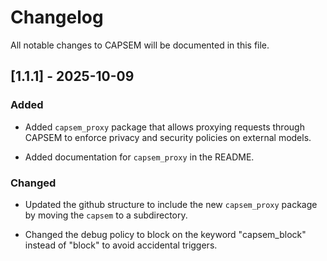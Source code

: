 # Changelog

All notable changes to CAPSEM will be documented in this file.

## [1.1.1] - 2025-10-09

### Added

- Added `capsem_proxy` package that allows proxying requests through CAPSEM to enforce privacy and security policies on external models.

- Added documentation for `capsem_proxy` in the README.

### Changed

- Updated the github structure to include the new `capsem_proxy` package by moving the `capsem` to a subdirectory.

- Changed the debug policy to block on the keyword "capsem_block" instead of "block" to avoid accidental triggers.

